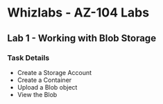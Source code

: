 # Whizlabs - AZ-104 Labs
## Lab 1 - Working with Blob Storage

### Task Details
- Create a Storage Account
- Create a Container
- Upload a Blob object
- View the Blob